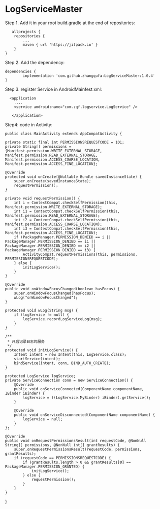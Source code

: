 # LogServiceMaster
Step 1. Add it in your root build.gradle at the end of repositories:

       allprojects {
		repositories {
			...
			maven { url 'https://jitpack.io' }
		}
	}
  
  Step 2. Add the dependency:

  	dependencies {
	        implementation 'com.github.zhangqufa:LogServiceMaster:1.0.4'
	}
  
  Step 3. register Service in AndroidMainfest.xml:
  
	  <application
		....
		<service android:name="com.zqf.logservice.LogService" />

	   </application>
	   
	   
   Step4:  code in  Activity:
   
   	public class MainActivity extends AppCompatActivity {

    private static final int PERMISSIONSREQUESTCODE = 101;
    private String[] permissions = {Manifest.permission.WRITE_EXTERNAL_STORAGE, Manifest.permission.READ_EXTERNAL_STORAGE, Manifest.permission.ACCESS_COARSE_LOCATION, Manifest.permission.ACCESS_FINE_LOCATION};

    @Override
    protected void onCreate(@Nullable Bundle savedInstanceState) {
        super.onCreate(savedInstanceState);
        requestPermission();
    }

    private void requestPermission() {
        int i = ContextCompat.checkSelfPermission(this, Manifest.permission.WRITE_EXTERNAL_STORAGE);
        int i1 = ContextCompat.checkSelfPermission(this, Manifest.permission.READ_EXTERNAL_STORAGE);
        int i2 = ContextCompat.checkSelfPermission(this, Manifest.permission.ACCESS_COARSE_LOCATION);
        int i3 = ContextCompat.checkSelfPermission(this, Manifest.permission.ACCESS_FINE_LOCATION);
        if (PackageManager.PERMISSION_DENIED == i || PackageManager.PERMISSION_DENIED == i1 || PackageManager.PERMISSION_DENIED == i2 || PackageManager.PERMISSION_DENIED == i3) {
            ActivityCompat.requestPermissions(this, permissions, PERMISSIONSREQUESTCODE);
        } else {
            initLogService();
        }
    }

    @Override
    public void onWindowFocusChanged(boolean hasFocus) {
        super.onWindowFocusChanged(hasFocus);
        wLog("onWindowFocusChanged");
    }

    protected void wLog(String msg) {
        if (logService != null) {
            logService.recordLogServiceLog(msg);
        }
    }

    /**
     * 开启记录日志的服务
     */
    protected void initLogService() {
        Intent intent = new Intent(this, LogService.class);
        startService(intent);
        bindService(intent, conn, BIND_AUTO_CREATE);
    }

    protected LogService logService;
    private ServiceConnection conn = new ServiceConnection() {
        @Override
        public void onServiceConnected(ComponentName componentName, IBinder iBinder) {
            logService = ((LogService.MyBinder) iBinder).getService();
        }

        @Override
        public void onServiceDisconnected(ComponentName componentName) {
            logService = null;
        }
    };

    @Override
    public void onRequestPermissionsResult(int requestCode, @NonNull String[] permissions, @NonNull int[] grantResults) {
        super.onRequestPermissionsResult(requestCode, permissions, grantResults);
        if (requestCode == PERMISSIONSREQUESTCODE) {
            if (grantResults.length > 0 && grantResults[0] == PackageManager.PERMISSION_GRANTED) {
                initLogService();
            } else {
                requestPermission();
            }
        }
    }
}
   
